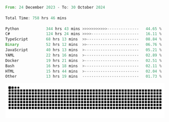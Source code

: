 <!--START_SECTION:waka-->

```rust
From: 24 December 2023 - To: 30 October 2024

Total Time: 758 hrs 46 mins

Python            344 hrs 43 mins >>>>>>>>>>>--------------   44.65 %
C#                124 hrs 24 mins >>>>---------------------   16.11 %
TypeScript        68 hrs 13 mins  >>-----------------------   08.84 %
Binary            52 hrs 12 mins  >>-----------------------   06.76 %
JavaScript        40 hrs 13 mins  >------------------------   05.21 %
YAML              22 hrs 16 mins  >------------------------   02.89 %
Docker            19 hrs 21 mins  >------------------------   02.51 %
Bash              16 hrs 18 mins  >------------------------   02.11 %
HTML              15 hrs 44 mins  >------------------------   02.04 %
Other             13 hrs 19 mins  -------------------------   01.73 %
```

<!--END_SECTION:waka-->


<picture>
  <source media="(prefers-color-scheme: dark)" srcset="https://raw.githubusercontent.com/jeerawut97/jeerawut97/output/github-contribution-grid-snake.svg">
  <img alt="github contribution grid snake animation" src="https://raw.githubusercontent.com/jeerawut97/jeerawut97/output/github-contribution-grid-snake.svg">
</picture>
